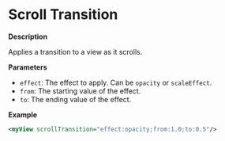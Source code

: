 # Scroll Transition

**Description**

Applies a transition to a view as it scrolls.

**Parameters**

- `effect`: The effect to apply. Can be `opacity` or `scaleEffect`.
- `from`: The starting value of the effect.
- `to`: The ending value of the effect.

**Example**

```xml
<myView scrollTransition="effect:opacity;from:1.0;to:0.5"/>
```
